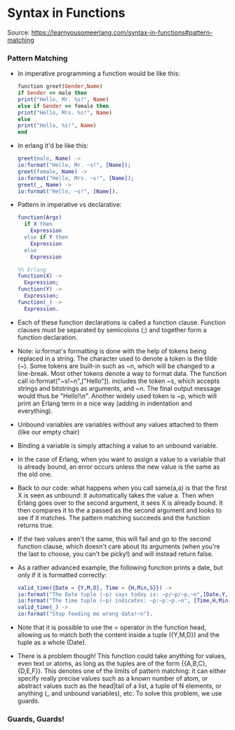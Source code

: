 # Syntax in Functions

Source: https://learnyousomeerlang.com/syntax-in-functions#pattern-matching

### Pattern Matching

- In imperative programming a function would be like this:
  ```ruby
  function greet(Gender,Name)
  if Gender == male then
  print("Hello, Mr. %s!", Name)
  else if Gender == female then
  print("Hello, Mrs. %s!", Name)
  else
  print("Hello, %s!", Name)
  end
  ```
- In erlang it'd be like this:
  ```erlang
  greet(male, Name) ->
  io:format("Hello, Mr. ~s!", [Name]);
  greet(female, Name) ->
  io:format("Hello, Mrs. ~s!", [Name]);
  greet(_, Name) ->
  io:format("Hello, ~s!", [Name]).
  ```
- Pattern in imperative vs declarative:

  ```erlang
  function(Args)
    if X then
      Expression
    else if Y then
      Expression
    else
      Expression

  %% Erlang
  function(X) ->
    Expression;
  function(Y) ->
    Expression;
  function(_) ->
    Expression.
  ```

- Each of these function declarations is called a function clause. Function clauses must be separated by semicolons (;) and together form a function declaration.
- Note: io:format's formatting is done with the help of tokens being replaced in a string. The character used to denote a token is the tilde (~). Some tokens are built-in such as ~n, which will be changed to a line-break. Most other tokens denote a way to format data. The function call io:format("~s!~n",["Hello"]). includes the token ~s, which accepts strings and bitstrings as arguments, and ~n. The final output message would thus be "Hello!\n". Another widely used token is ~p, which will print an Erlang term in a nice way (adding in indentation and everything).
- Unbound variables are variables without any values attached to them (like our empty chair)
- Binding a variable is simply attaching a value to an unbound variable.
- In the case of Erlang, when you want to assign a value to a variable that is already bound, an error occurs unless the new value is the same as the old one.
- Back to our code: what happens when you call same(a,a) is that the first X is seen as unbound: it automatically takes the value a. Then when Erlang goes over to the second argument, it sees X is already bound. It then compares it to the a passed as the second argument and looks to see if it matches. The pattern matching succeeds and the function returns true.
- If the two values aren't the same, this will fail and go to the second function clause, which doesn't care about its arguments (when you're the last to choose, you can't be picky!) and will instead return false.
- As a rather advanced example, the following function prints a date, but only if it is formatted correctly:
  ```erlang
  valid_time({Date = {Y,M,D}, Time = {H,Min,S}}) ->
  io:format("The Date tuple (~p) says today is: ~p/~p/~p,~n",[Date,Y,M,D]),
  io:format("The time tuple (~p) indicates: ~p:~p:~p.~n", [Time,H,Min,S]);
  valid_time(_) ->
  io:format("Stop feeding me wrong data!~n").
  ```
- Note that it is possible to use the = operator in the function head, allowing us to match both the content inside a tuple ({Y,M,D}) and the tuple as a whole (Date).
- There is a problem though! This function could take anything for values, even text or atoms, as long as the tuples are of the form {{A,B,C}, {D,E,F}}. This denotes one of the limits of pattern matching: it can either specify really precise values such as a known number of atom, or abstract values such as the head|tail of a list, a tuple of N elements, or anything (\_ and unbound variables), etc. To solve this problem, we use guards.

### Guards, Guards!
